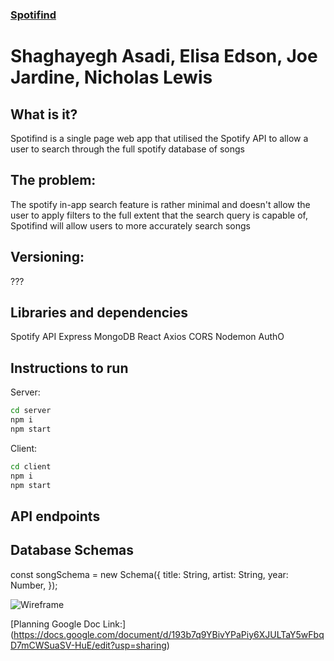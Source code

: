 ### [Spotifind](https://spotifind-search.netlify.app/)

# Shaghayegh Asadi, Elisa Edson, Joe Jardine, Nicholas Lewis

## What is it?

Spotifind is a single page web app that utilised the Spotify API to allow a user to search through the full spotify database of songs

## The problem:

The spotify in-app search feature is rather minimal and doesn't allow the user to apply filters to the full extent that the search query is capable of,
Spotifind will allow users to more accurately search songs

## Versioning:

???

## Libraries and dependencies

Spotify API
Express
MongoDB
React
Axios
CORS
Nodemon
AuthO

## Instructions to run

Server:
```bash
cd server
npm i 
npm start
```

Client:
```bash
cd client
npm i 
npm start
```

## API endpoints



## Database Schemas

const songSchema = new Schema({
title: String,
artist: String,
year: Number,
});

![Wireframe](https://cdn.discordapp.com/attachments/1136987960999424115/1137016242927042631/Screenshot_2023-08-04_at_14.36.21.png)

[Planning Google Doc Link:] (https://docs.google.com/document/d/193b7q9YBivYPaPiy6XJULTaY5wFbqD7mCWSuaSV-HuE/edit?usp=sharing)
